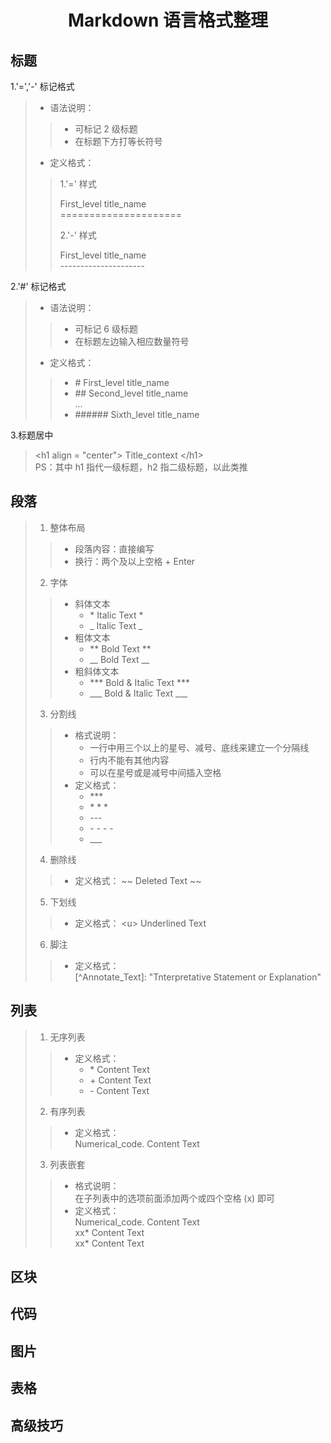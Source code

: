 <h1 align = "center"> Markdown 语言格式整理 </h1>

## 标题

1.'=','-' 标记格式

> * 语法说明：
>
> > * 可标记 2 级标题
> > * 在标题下方打等长符号
>
> * 定义格式：
>
> > 1.'=' 样式  
> >
> > First_level title_name  
> > \=====================  
> >
> > 2.'-' 样式
> >
> > First_level title_name  
> > \---------------------
>

2.'#' 标记格式

> * 语法说明：
>
> > * 可标记 6 级标题
> > * 在标题左边输入相应数量符号
>
> * 定义格式：
>
> > * \# First_level title_name
> > * \## Second_level title_name  
> > ...
> > * \###### Sixth_level title_name
>

3.标题居中

> \<h1 align = "center"> Title_context \</h1>  
> PS：其中 h1 指代一级标题，h2 指二级标题，以此类推

## 段落

> 1. 整体布局
>
> > * 段落内容：直接编写
> > * 换行：两个及以上空格 + Enter
>
> 2. 字体
>
> > * 斜体文本
> >   * \* Italic Text *
> >   * \_ Italic Text _
> > * 粗体文本
> >   * \** Bold Text **
> >   * \__ Bold Text __
> > * 粗斜体文本
> >   * \*** Bold & Italic  Text ***
> >   * \___ Bold & Italic  Text ___
>
> 3. 分割线
>
> > * 格式说明：
> >   * 一行中用三个以上的星号、减号、底线来建立一个分隔线
> >   * 行内不能有其他内容
> >   * 可以在星号或是减号中间插入空格
> > * 定义格式：
> >   * \***
> >   * \* * *
> >   * \---
> >   * \- - - -
> >   * \___
>
> 4. 删除线
>
> > * 定义格式：
> > \~~ Deleted Text ~~
>
> 5. 下划线
>
> > * 定义格式：
> > \<u> Underlined Text </u>
>
> 6. 脚注
>
> > * 定义格式：  
> > \[^Annotate_Text]: "Tnterpretative Statement or Explanation"
>
>

## 列表

> 1. 无序列表
>
> > * 定义格式：
> >   * \* Content Text
> >   * \+ Content Text
> >   * \- Content Text
>
> 2. 有序列表
>
> > * 定义格式：  
> > Numerical_code. Content Text
>
> 3. 列表嵌套
>
> > * 格式说明：  
> > 在子列表中的选项前面添加两个或四个空格 (x) 即可
> > * 定义格式：  
> > Numerical_code. Content Text  
> > xx\* Content Text  
> > xx\* Content Text
>

## 区块

## 代码

## 图片

## 表格

## 高级技巧
